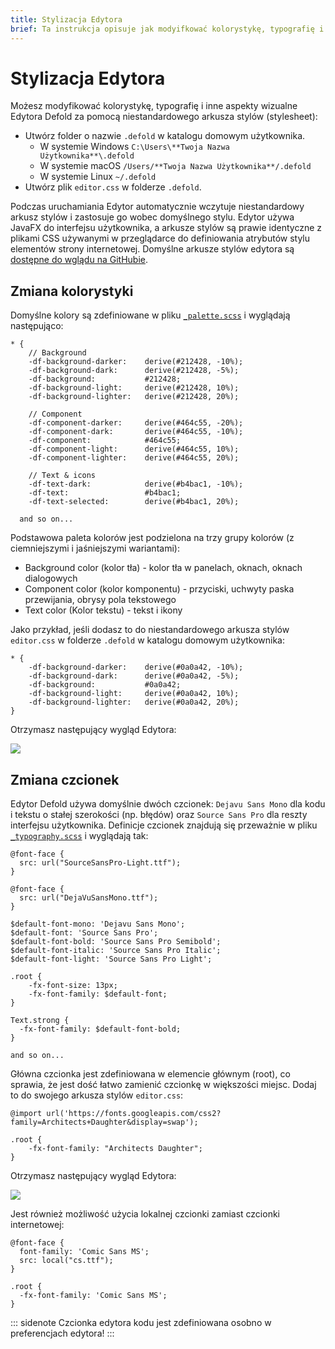 ```yaml
---
title: Stylizacja Edytora
brief: Ta instrukcja opisuje jak modyifkować kolorystykę, typografię i inne wizualne aspekty Edytora Defold używając własnych stylesheetów.
---
```


# Stylizacja Edytora

Możesz modyfikować kolorystykę, typografię i inne aspekty wizualne Edytora Defold za pomocą niestandardowego arkusza stylów (stylesheet):

* Utwórz folder o nazwie `.defold` w katalogu domowym użytkownika.
  * W systemie Windows `C:\Users\**Twoja Nazwa Użytkownika**\.defold`
  * W systemie macOS `/Users/**Twoja Nazwa Użytkownika**/.defold`
  * W systemie Linux `~/.defold`
* Utwórz plik `editor.css` w folderze `.defold`.

Podczas uruchamiania Edytor automatycznie wczytuje niestandardowy arkusz stylów i zastosuje go wobec domyślnego stylu. Edytor używa JavaFX do interfejsu użytkownika, a arkusze stylów są prawie identyczne z plikami CSS używanymi w przeglądarce do definiowania atrybutów stylu elementów strony internetowej. Domyślne arkusze stylów edytora są [dostępne do wglądu na GitHubie](https://github.com/defold/defold/tree/editor-dev/editor/styling/stylesheets/base).

## Zmiana kolorystyki

Domyślne kolory są zdefiniowane w pliku [`_palette.scss`](https://github.com/defold/defold/blob/editor-dev/editor/styling/stylesheets/base/_palette.scss) i wyglądają następująco:

```
* {
	// Background
	-df-background-darker:    derive(#212428, -10%);
	-df-background-dark:      derive(#212428, -5%);
	-df-background:           #212428;
	-df-background-light:     derive(#212428, 10%);
	-df-background-lighter:   derive(#212428, 20%);

	// Component
	-df-component-darker:     derive(#464c55, -20%);
	-df-component-dark:       derive(#464c55, -10%);
	-df-component:            #464c55;
	-df-component-light:      derive(#464c55, 10%);
	-df-component-lighter:    derive(#464c55, 20%);

	// Text & icons
	-df-text-dark:            derive(#b4bac1, -10%);
	-df-text:                 #b4bac1;
	-df-text-selected:        derive(#b4bac1, 20%);

  and so on...
```

Podstawowa paleta kolorów jest podzielona na trzy grupy kolorów (z ciemniejszymi i jaśniejszymi wariantami):

* Background color (kolor tła) - kolor tła w panelach, oknach, oknach dialogowych
* Component color (kolor komponentu) - przyciski, uchwyty paska przewijania, obrysy pola tekstowego
* Text color (Kolor tekstu) - tekst i ikony

Jako przykład, jeśli dodasz to do niestandardowego arkusza stylów `editor.css` w folderze `.defold` w katalogu domowym użytkownika:

```
* {
	-df-background-darker:    derive(#0a0a42, -10%);
	-df-background-dark:      derive(#0a0a42, -5%);
	-df-background:           #0a0a42;
	-df-background-light:     derive(#0a0a42, 10%);
	-df-background-lighter:   derive(#0a0a42, 20%);
}
```

Otrzymasz następujący wygląd Edytora:

![](images/editor/editor-styling-color.png)


## Zmiana czcionek

Edytor Defold używa domyślnie dwóch czcionek: `Dejavu Sans Mono` dla kodu i tekstu o stałej szerokości (np. błędów) oraz `Source Sans Pro` dla reszty interfejsu użytkownika. Definicje czcionek znajdują się przeważnie w pliku [`_typography.scss`](https://github.com/defold/defold/blob/editor-dev/editor/styling/stylesheets/base/_typography.scss) i wyglądają tak:

```
@font-face {
  src: url("SourceSansPro-Light.ttf");
}

@font-face {
  src: url("DejaVuSansMono.ttf");
}

$default-font-mono: 'Dejavu Sans Mono';
$default-font: 'Source Sans Pro';
$default-font-bold: 'Source Sans Pro Semibold';
$default-font-italic: 'Source Sans Pro Italic';
$default-font-light: 'Source Sans Pro Light';

.root {
    -fx-font-size: 13px;
    -fx-font-family: $default-font;
}

Text.strong {
  -fx-font-family: $default-font-bold;
}

and so on...
```

Główna czcionka jest zdefiniowana w elemencie głównym (root), co sprawia, że jest dość łatwo zamienić czcionkę w większości miejsc. Dodaj to do swojego arkusza stylów `editor.css`:

```
@import url('https://fonts.googleapis.com/css2?family=Architects+Daughter&display=swap');

.root {
    -fx-font-family: "Architects Daughter";
}
```

Otrzymasz następujący wygląd Edytora:

![](images/editor/editor-styling-fonts.png)

Jest również możliwość użycia lokalnej czcionki zamiast czcionki internetowej:

```
@font-face {
  font-family: 'Comic Sans MS';
  src: local("cs.ttf");
}

.root {
  -fx-font-family: 'Comic Sans MS';
}
```

::: sidenote
Czcionka edytora kodu jest zdefiniowana osobno w preferencjach edytora!
:::

